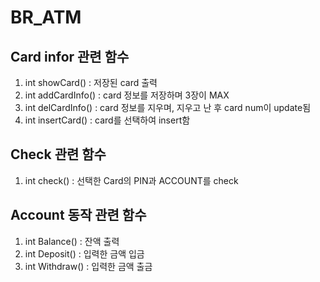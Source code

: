 # BR_ATM

## Card infor 관련 함수
1. int showCard() : 저장된 card 출력
2. int addCardInfo() : card 정보를 저장하며 3장이 MAX
3. int delCardInfo() : card 정보를 지우며, 지우고 난 후 card num이 update됨
4. int insertCard() : card를 선택하여 insert함

## Check 관련 함수
1. int check() : 선택한 Card의 PIN과 ACCOUNT를 check

## Account 동작 관련 함수
1. int Balance() : 잔액 출력
2. int Deposit() : 입력한 금액 입금
3. int Withdraw() : 입력한 금액 출금